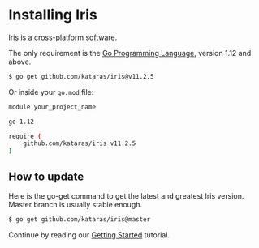 # Installing Iris

Iris is a cross-platform software.

The only requirement is the [Go Programming Language](https://golang.org/dl/), version 1.12 and above.

```bash
$ go get github.com/kataras/iris@v11.2.5
```

Or inside your `go.mod` file:

```bash
module your_project_name

go 1.12

require (
    github.com/kataras/iris v11.2.5
)
```

## How to update

Here is the go-get command to get the latest and greatest Iris version. Master branch is usually stable enough.

```bash
$ go get github.com/kataras/iris@master
```

Continue by reading our [Getting Started](getting-started.md) tutorial.
